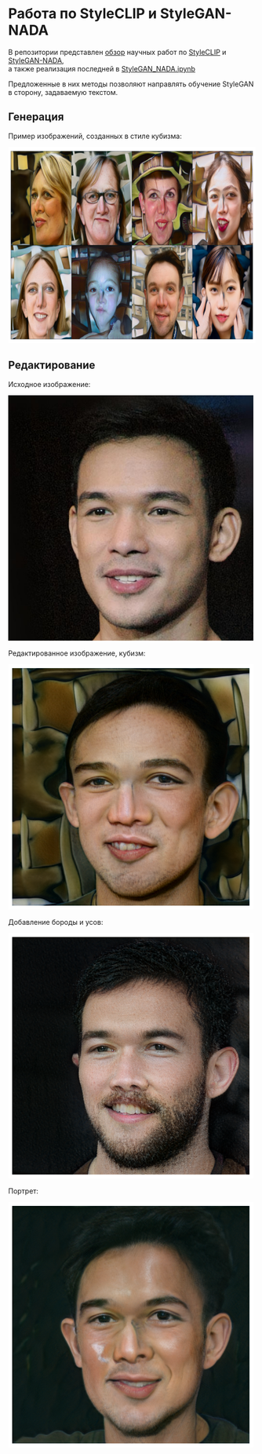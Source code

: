 # Работа по StyleCLIP и StyleGAN-NADA

В репозитории представлен [обзор](https://github.com/Bravi-study/stylegan_nada/blob/main/review.ipynb) научных работ по [StyleCLIP](https://arxiv.org/abs/2103.17249) и [StyleGAN-NADA](https://arxiv.org/abs/2108.00946),  
а также реализация последней в [StyleGAN_NADA.ipynb](https://github.com/Bravi-study/stylegan_nada/blob/main/StyleGAN_NADA.ipynb)

Предложенные в них методы позволяют направлять обучение StyleGAN в сторону, задаваемую текстом. 

## Генерация
Пример изображений, созданных в стиле кубизма:

<img src="https://github.com/Bravi-study/stylegan_nada/blob/main/im.png" height="400"/>

## Редактирование
Исходное изображение:

<img src="https://github.com/Bravi-study/stylegan_nada/blob/main/input_img.jpg" width="500" height="500"/>


Редактированное изображение, кубизм:

<img src="https://github.com/Bravi-study/stylegan_nada/blob/main/cubism.png" width="500" height="500"/>


Добавление бороды и усов:

<img src="https://github.com/Bravi-study/stylegan_nada/blob/main/beard.png" width="500" height="500"/>


Портрет:

<img src="https://github.com/Bravi-study/stylegan_nada/blob/main/painting.png" width="500" height="500"/>
